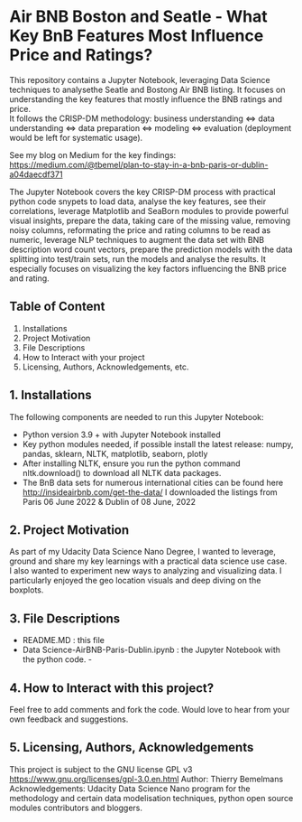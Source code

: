 # Air BNB Boston and Seatle - What Key BnB Features Most Influence Price and Ratings? 
This repository contains a Jupyter Notebook, leveraging Data Science techniques to analysethe Seatle and Bostong Air BNB listing. It focuses on understanding the key features that mostly influence the BNB ratings and price.<br> It follows the CRISP-DM methodology: business understanding <=> data understanding <=> data preparation <=> modeling <=>  evaluation (deployment would be left for systematic usage).

See my blog on Medium for the key findings: https://medium.com/@tbemel/plan-to-stay-in-a-bnb-paris-or-dublin-a04daecdf371

The Jupyter Notebook covers the key CRISP-DM process with practical python code snypets to load data, analyse the key features, see their correlations, leverage Matplotlib and SeaBorn modules to provide powerful visual insights, prepare the data, taking care of the missing value, removing noisy columns, reformating the price and rating columns to be read as numeric, leverage NLP techniques to augment the data set with BNB description word count vectors, prepare the prediction models with the data splitting into test/train sets, run the models and analyse the results. It especially focuses on visualizing the key factors influencing the BNB price and rating.

## Table of Content
1.	Installations
2.	Project Motivation
3.	File Descriptions
4.	How to Interact with your project
5.	Licensing, Authors, Acknowledgements, etc.

## 1.	Installations
The following components are needed to run this Jupyter Notebook:
- Python version 3.9 + with Jupyter Notebook installed
- Key python modules needed, if possible install the latest release: numpy, pandas, sklearn, NLTK, matplotlib, seaborn, plotly
- After installing NLTK, ensure you run the python command nltk.download() to download all NLTK data packages. 
- The BnB data sets for numerous international cities can be found here http://insideairbnb.com/get-the-data/ 
I downloaded the listings from Paris 06 June 2022 & Dublin of 08 June, 2022

## 2.	Project Motivation
As part of my Udacity Data Science Nano Degree, I wanted to leverage, ground and share my key learnings with a practical data science use case.  
I also wanted to experiment new ways to analyzing and visualizing data. I particularly enjoyed the geo location visuals and deep diving on the boxplots. 

## 3.	File Descriptions
- README.MD : this file
- Data Science-AirBNB-Paris-Dublin.ipynb : the Jupyter Notebook with the python code. - 

## 4.	How to Interact with this project?
Feel free to add comments and fork the code. Would love to hear from your own feedback and suggestions. 

## 5.	Licensing, Authors, Acknowledgements
This project is subject to the GNU license GPL v3 https://www.gnu.org/licenses/gpl-3.0.en.html
Author: Thierry Bemelmans
Acknowledgements: Udacity Data Science Nano program for the methodology and certain data modelisation techniques, python open source modules contributors and bloggers.


